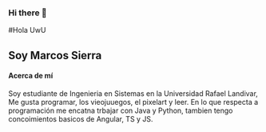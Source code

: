 ### Hi there 👋

#Hola UwU
## Soy Marcos Sierra
#### Acerca de mí 
Soy estudiante de Ingenieria en Sistemas en la Universidad Rafael Landivar, Me gusta programar, los vieojuuegos, el pixelart y leer. 
En lo que respecta a programación me encatna trbajar con Java y Python, tambien tengo concoimientos basicos de Angular, TS y JS. 
